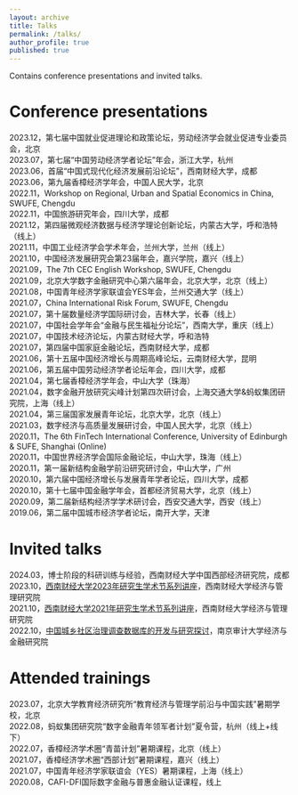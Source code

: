 ```yaml
---
layout: archive
title: Talks
permalink: /talks/
author_profile: true
published: true
---
```


Contains conference presentations and invited talks.

Conference presentations
======
2023.12，第七届中国就业促进理论和政策论坛，劳动经济学会就业促进专业委员会，北京<br>
2023.07，第七届“中国劳动经济学者论坛”年会，浙江大学，杭州<br>
2023.06，首届“中国式现代化经济发展前沿论坛”，西南财经大学，成都<br>
2023.06，第九届香樟经济学年会，中国人民大学，北京<br>
2022.11，Workshop on Regional, Urban and Spatial Economics in China, SWUFE, Chengdu<br>
2022.11，中国旅游研究年会，四川大学，成都<br>
2021.12，第四届微观经济数据与经济学理论创新论坛，内蒙古大学，呼和浩特（线上）<br>
2021.11，中国工业经济学会学术年会，兰州大学，兰州（线上）<br>
2021.10，中国经济发展研究会第23届年会，嘉兴学院，嘉兴（线上）<br>
2021.09，The 7th CEC English Workshop, SWUFE, Chengdu<br>
2021.09，北京大学数字金融研究中心第六届年会，北京大学，北京（线上）<br>
2021.08，中国青年经济学家联谊会YES年会，兰州交通大学（线上）<br>
2021.07，China International Risk Forum, SWUFE, Chengdu<br>
2021.07，第十届数量经济学国际研讨会，吉林大学，长春（线上）<br>
2021.07，中国社会学年会“金融与民生福祉分论坛”，西南大学，重庆（线上）<br>
2021.07，中国技术经济论坛，内蒙古财经大学，呼和浩特<br>
2021.07，第四届中国家庭金融论坛，西南财经大学，成都<br>
2021.06，第十五届中国经济增长与周期高峰论坛，云南财经大学，昆明<br>
2021.06，第五届中国劳动经济学者论坛年会，四川大学，成都<br>
2021.04，第七届香樟经济学年会，中山大学（珠海）<br>
2021.04，数字金融开放研究尖峰计划第四次研讨会，上海交通大学&蚂蚁集团研究院，上海（线上）<br>
2021.04，第三届国家发展青年论坛，北京大学，北京（线上）<br>
2021.03，数字经济与高质量发展研讨会，中国人民大学，北京（线上）<br>
2020.11，The 6th FinTech International Conference, University of Edinburgh & SUFE, Shanghai (Online)<br>
2020.11，中国世界经济学会国际金融论坛，中山大学，珠海（线上）<br>
2020.11，第一届新结构金融学前沿研究研讨会，中山大学，广州<br>
2020.10，第六届中国经济增长与发展青年学者论坛，四川大学，成都<br>
2020.10，第十七届中国金融学年会，首都经济贸易大学，北京（线上）<br>
2020.09，第二届新结构经济学学术研讨会，西安交通大学，西安（线上）<br>
2019.06，第二届中国城市经济学者论坛，南开大学，天津


Invited talks
======
2024.03，博士阶段的科研训练与经验，西南财经大学中国西部经济研究院，成都<br>
2023.10，[西南财经大学2023年研究生学术节系列讲座](https://mp.weixin.qq.com/s/BSOBCCuO6h6-RVDW9fDh_g)，西南财经大学经济与管理研究院<br>
2021.10，[西南财经大学2021年研究生学术节系列讲座](https://mp.weixin.qq.com/s/67N92GOJDE66SgHXL6iZ4g)，西南财经大学经济与管理研究院<br>
2022.10，[中国城乡社区治理调查数据库的开发与研究探讨](https://mp.weixin.qq.com/s/DsYK_tjlXENuDOIIjDswyQ)，南京审计大学经济与金融研究院


Attended trainings
======
2023.07，北京大学教育经济研究所“教育经济与管理学前沿与中国实践”暑期学校，北京<br>
2022.08，蚂蚁集团研究院“数字金融青年领军者计划”夏令营，杭州（线上+线下）<br>
2022.07，香樟经济学术圈“青苗计划”暑期课程，北京（线上）<br>
2021.07，香樟经济学术圈“西部计划”暑期课程，嘉兴（线上）<br>
2021.07，中国青年经济学家联谊会（YES）暑期课程，上海（线上）<br>
2020.08，CAFI-DFI国际数字金融与普惠金融认证课程，线上



